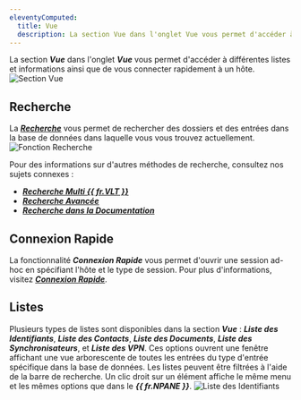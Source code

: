```yaml
---
eleventyComputed:
  title: Vue
  description: La section Vue dans l'onglet Vue vous permet d'accéder à différentes listes et informations ainsi que de vous connecter rapidement à un hôte.
---
```

La section ***Vue*** dans l'onglet ***Vue*** vous permet d'accéder à différentes listes et informations ainsi que de vous connecter rapidement à un hôte.
![Section Vue](https://cdnweb.devolutions.net/docs/docs_en_rdm_windows_RDMWin6203.png)

## Recherche

La [***Recherche***](/rdm/windows/commands/view/view/search/) vous permet de rechercher des dossiers et des entrées dans la base de données dans laquelle vous vous trouvez actuellement.
![Fonction Recherche](https://cdnweb.devolutions.net/docs/docs_en_rdm_windows_RDMWin2207.png)

Pour des informations sur d'autres méthodes de recherche, consultez nos sujets connexes :

* [***Recherche Multi {{ fr.VLT }}***](/rdm/windows/commands/view/view/search/multi-vault/)
* [***Recherche Avancée***](/rdm/windows/commands/view/panels/search/advanced/)
* [***Recherche dans la Documentation***](/rdm/windows/commands/view/view/search/documentation/)

## Connexion Rapide

La fonctionnalité ***Connexion Rapide*** vous permet d'ouvrir une session ad-hoc en spécifiant l'hôte et le type de session. Pour plus d'informations, visitez [***Connexion Rapide***](/rdm/windows/commands/view/view/quick-connect/).

## Listes

Plusieurs types de listes sont disponibles dans la section ***Vue*** : ***Liste des Identifiants***, ***Liste des Contacts***, ***Liste des Documents***, ***Liste des Synchronisateurs***, et ***Liste des VPN***. Ces options ouvrent une fenêtre affichant une vue arborescente de toutes les entrées du type d'entrée spécifique dans la base de données. Les listes peuvent être filtrées à l'aide de la barre de recherche. Un clic droit sur un élément affiche le même menu et les mêmes options que dans le ***{{ fr.NPANE }}***.
![Liste des Identifiants](https://cdnweb.devolutions.net/docs/docs_en_rdm_windows_RDMWin2016.png)